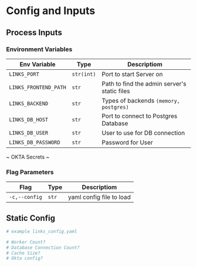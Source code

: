 # Config and Inputs

## Process Inputs
### Environment Variables
| Env Variable |Type | Descriptiom|
| --- | --- | --- |
| `LINKS_PORT`| `str(int)`| Port to start Server on |
| `LINKS_FRONTEND_PATH`| `str`| Path to find the admin server's static files |
| `LINKS_BACKEND`| `str`| Types of backends `(memory, postgres)` |
| `LINKS_DB_HOST`| `str`| Port to connect to Postgres Database |
| `LINKS_DB_USER` | `str` | User to use for DB connection |
| `LINKS_DB_PASSWORD` | `str` | Password for User

~ OKTA Secrets ~


### Flag Parameters

| Flag |Type | Descriptiom|
| --- | --- | --- |
| `-c,--config`| `str`| yaml config file to load


## Static Config

```yaml
# example links_config.yaml

# Worker Count?
# Database Connection Count?
# Cache Size?
# Okta config?
```